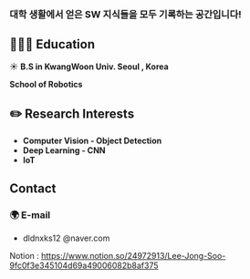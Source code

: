 
### 대학 생활에서 얻은 SW 지식들을 모두 기록하는 공간입니다!

## 🏃🏻‍♂️ Education

☀️ **B.S in KwangWoon Univ. Seoul , Korea** 

**School of Robotics**


## **✏️ Research Interests**

- **Computer Vision - Object Detection**
- **Deep Learning - CNN**
- **IoT**


## Contact

### 🌍 E-mail

- dldnxks12 @naver.com

Notion : https://www.notion.so/24972913/Lee-Jong-Soo-9fc0f3e345104d69a49006082b8af375

